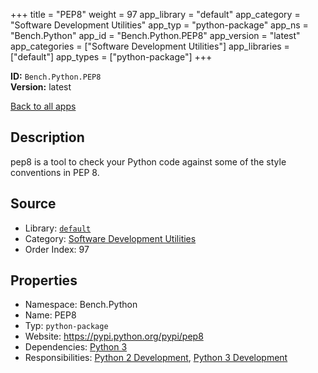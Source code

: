 ﻿+++
title = "PEP8"
weight = 97
app_library = "default"
app_category = "Software Development Utilities"
app_typ = "python-package"
app_ns = "Bench.Python"
app_id = "Bench.Python.PEP8"
app_version = "latest"
app_categories = ["Software Development Utilities"]
app_libraries = ["default"]
app_types = ["python-package"]
+++

**ID:** `Bench.Python.PEP8`  
**Version:** latest  
<!--more-->

[Back to all apps](/apps/)

## Description
pep8 is a tool to check your Python code against some of the style conventions in PEP 8.

## Source

* Library: [`default`](/app_libraries/default)
* Category: [Software Development Utilities](/app_categories/software-development-utilities)
* Order Index: 97

## Properties

* Namespace: Bench.Python
* Name: PEP8
* Typ: `python-package`
* Website: <https://pypi.python.org/pypi/pep8>
* Dependencies: [Python 3](/apps/Bench.Python3)
* Responsibilities: [Python 2 Development](/apps/Bench.Group.Python2Development), [Python 3 Development](/apps/Bench.Group.Python3Development)

